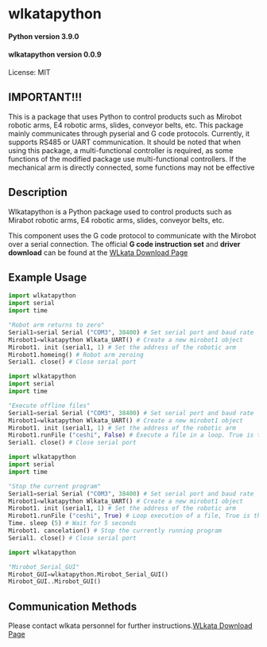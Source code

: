 # wlkatapython

#### Python version 3.9.0
#### wlkatapython version 0.0.9

License: MIT


## IMPORTANT!!!

This is a package that uses Python to control products such as Mirobot robotic arms, E4 robotic arms, slides, conveyor belts, etc. This package mainly communicates through pyserial and G code protocols. Currently, it supports RS485 or UART communication. It should be noted that when using this package, a multi-functional controller is required, as some functions of the modified package use multi-functional controllers. If the mechanical arm is directly connected, some functions may not be effective


## Description

Wlkatapython is a Python package used to control products such as Mirabot robotic arms, E4 robotic arms, slides, conveyor belts, etc.



This component uses the G code protocol to communicate with the Mirobot over a serial connection. The official **G code instruction set** and **driver download** can be found at the [WLkata Download Page](https://www.wlkata.com/pages/download-center)

## Example Usage

```python
import wlkatapython
import serial
import time

"Robot arm returns to zero"
Serial1=serial Serial ("COM3", 38400) # Set serial port and baud rate
Mirobot1=wlkatapython Wlkata_UART() # Create a new mirobot1 object
Mirobot1. init (serial1, 1) # Set the address of the robotic arm
Mirobot1.homeing() # Robot arm zeroing
Serial1. close() # Close serial port
```
```python
import wlkatapython
import serial
import time

"Execute offline files"
Serial1=serial Serial ("COM3", 38400) # Set serial port and baud rate
Mirobot1=wlkatapython Wlkata_UART() # Create a new mirobot1 object
Mirobot1. init (serial1, 1) # Set the address of the robotic arm
Mirobot1.runFile ("ceshi", False) # Execute a file in a loop. True is the loop execution file, and False is the single execution file
Serial1. close() # Close serial port
```
```python
import wlkatapython
import serial
import time

"Stop the current program"
Serial1=serial Serial ("COM3", 38400) # Set serial port and baud rate
Mirobot1=wlkatapython Wlkata_UART() # Create a new mirobot1 object
Mirobot1. init (serial1, 1) # Set the address of the robotic arm
Mirobot1.runFile ("ceshi", True) # Loop execution of a file, True is the loop execution file, False is the single execution file
Time. sleep (5) # Wait for 5 seconds
Mirobot1. cancelation() # Stop the currently running program
Serial1. close() # Close serial port
```
```python
import wlkatapython

"Mirobot_Serial_GUI"
Mirobot_GUI=wlkatapython.Mirobot_Serial_GUI()
Mirobot_GUI..Mirobot_GUI()
```

## Communication Methods

Please contact wlkata personnel for further instructions.[WLkata Download Page](https://www.wlkata.com/pages/download-center)